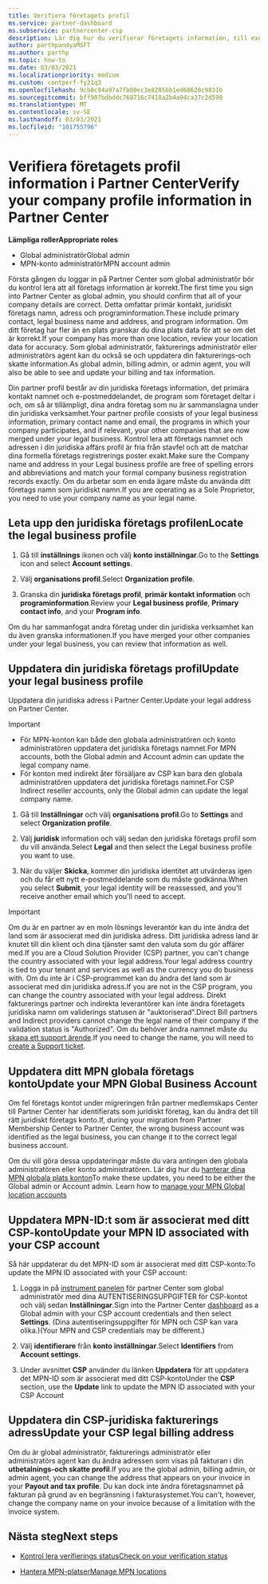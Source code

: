 ```yaml
---
title: Verifiera företagets profil
ms.service: partner-dashboard
ms.subservice: partnercenter-csp
description: Lär dig hur du verifierar företagets information, till exempel information om primär kontakt, adress och program. Du kan också uppdatera dina juridiska och fakturerings adresser.
author: parthpandyaMSFT
ms.author: parthp
ms.topic: how-to
ms.date: 03/03/2021
ms.localizationpriority: medium
ms.custom: contperf-fy21q3
ms.openlocfilehash: 9cb0c94a97a7fb80ec3e8285bb1ed68628c9831b
ms.sourcegitcommit: bff907bdbddc769716c7418a2b4a94ca37c2d590
ms.translationtype: MT
ms.contentlocale: sv-SE
ms.lasthandoff: 03/03/2021
ms.locfileid: "101755796"
---
```

# <a name="verify-your-company-profile-information-in-partner-center"></a><span data-ttu-id="535aa-104">Verifiera företagets profil information i Partner Center</span><span class="sxs-lookup"><span data-stu-id="535aa-104">Verify your company profile information in Partner Center</span></span>

<span data-ttu-id="535aa-105">**Lämpliga roller**</span><span class="sxs-lookup"><span data-stu-id="535aa-105">**Appropriate roles**</span></span>

- <span data-ttu-id="535aa-106">Global administratör</span><span class="sxs-lookup"><span data-stu-id="535aa-106">Global admin</span></span>
- <span data-ttu-id="535aa-107">MPN-konto administratör</span><span class="sxs-lookup"><span data-stu-id="535aa-107">MPN account admin</span></span>

<span data-ttu-id="535aa-108">Första gången du loggar in på Partner Center som global administratör bör du kontrol lera att all företags information är korrekt.</span><span class="sxs-lookup"><span data-stu-id="535aa-108">The first time you sign into Partner Center as global admin, you should confirm that all of your company details are correct.</span></span> <span data-ttu-id="535aa-109">Detta omfattar primär kontakt, juridiskt företags namn, adress och programinformation.</span><span class="sxs-lookup"><span data-stu-id="535aa-109">These include primary contact, legal business name and address, and program information.</span></span> <span data-ttu-id="535aa-110">Om ditt företag har fler än en plats granskar du dina plats data för att se om det är korrekt.</span><span class="sxs-lookup"><span data-stu-id="535aa-110">If your company has more than one location, review your location data for accuracy.</span></span> <span data-ttu-id="535aa-111">Som global administratör, fakturerings administratör eller administratörs agent kan du också se och uppdatera din fakturerings-och skatte information.</span><span class="sxs-lookup"><span data-stu-id="535aa-111">As global admin, billing admin, or admin agent, you will also be able to see and update your billing and tax information.</span></span>

<span data-ttu-id="535aa-112">Din partner profil består av din juridiska företags information, det primära kontakt namnet och e-postmeddelandet, de program som företaget deltar i och, om så är tillämpligt, dina andra företag som nu är sammanslagna under din juridiska verksamhet.</span><span class="sxs-lookup"><span data-stu-id="535aa-112">Your partner profile consists of your legal business information, primary contact name and email, the programs in which your company participates, and if relevant, your other companies that are now merged under your legal business.</span></span> <span data-ttu-id="535aa-113">Kontrol lera att företags namnet och adressen i din juridiska affärs profil är fria från stavfel och att de matchar dina formella företags registrerings poster exakt.</span><span class="sxs-lookup"><span data-stu-id="535aa-113">Make sure the Company name and address in your Legal business profile are free of spelling errors and abbreviations and match your formal company business registration records exactly.</span></span> <span data-ttu-id="535aa-114">Om du arbetar som en enda ägare måste du använda ditt företags namn som juridiskt namn.</span><span class="sxs-lookup"><span data-stu-id="535aa-114">If you are operating as a Sole Proprietor, you need to use your company name as your legal name.</span></span>



## <a name="locate-the-legal-business-profile"></a><span data-ttu-id="535aa-115">Leta upp den juridiska företags profilen</span><span class="sxs-lookup"><span data-stu-id="535aa-115">Locate the legal business profile</span></span>

1. <span data-ttu-id="535aa-116">Gå till **inställnings** ikonen och välj **konto inställningar**.</span><span class="sxs-lookup"><span data-stu-id="535aa-116">Go to the **Settings** icon and select **Account settings**.</span></span>
 
1. <span data-ttu-id="535aa-117">Välj **organisations profil**.</span><span class="sxs-lookup"><span data-stu-id="535aa-117">Select **Organization profile**.</span></span> 

2. <span data-ttu-id="535aa-118">Granska din **juridiska företags profil**, **primär kontakt information** och **programinformation**.</span><span class="sxs-lookup"><span data-stu-id="535aa-118">Review your **Legal business profile**, **Primary contact info**, and your **Program info**.</span></span>

<span data-ttu-id="535aa-119">Om du har sammanfogat andra företag under din juridiska verksamhet kan du även granska informationen.</span><span class="sxs-lookup"><span data-stu-id="535aa-119">If you have merged your other companies under your legal business, you can review that information as well.</span></span> 

## <a name="update-your-legal-business-profile"></a><span data-ttu-id="535aa-120">Uppdatera din juridiska företags profil</span><span class="sxs-lookup"><span data-stu-id="535aa-120">Update your legal business profile</span></span>

<span data-ttu-id="535aa-121">Uppdatera din juridiska adress i Partner Center.</span><span class="sxs-lookup"><span data-stu-id="535aa-121">Update your legal address on Partner Center.</span></span>

>[!Important]
>- <span data-ttu-id="535aa-122">För MPN-konton kan både den globala administratören och konto administratören uppdatera det juridiska företags namnet.</span><span class="sxs-lookup"><span data-stu-id="535aa-122">For MPN accounts, both the Global admin and Account admin can update the legal company name.</span></span>
>- <span data-ttu-id="535aa-123">För konton med indirekt åter försäljare av CSP kan bara den globala administratören uppdatera det juridiska företags namnet.</span><span class="sxs-lookup"><span data-stu-id="535aa-123">For CSP Indirect reseller accounts, only the Global admin can update the legal company name.</span></span> 

1. <span data-ttu-id="535aa-124">Gå till **Inställningar** och välj **organisations profil**.</span><span class="sxs-lookup"><span data-stu-id="535aa-124">Go to **Settings** and select **Organization profile**.</span></span>

2. <span data-ttu-id="535aa-125">Välj **juridisk**  information och välj sedan den juridiska företags profil som du vill använda.</span><span class="sxs-lookup"><span data-stu-id="535aa-125">Select **Legal**  and then select the Legal business profile you want to use.</span></span>
 
1. <span data-ttu-id="535aa-126">När du väljer **Skicka**, kommer din juridiska identitet att utvärderas igen och du får ett nytt e-postmeddelande som du måste godkänna.</span><span class="sxs-lookup"><span data-stu-id="535aa-126">When you select **Submit**, your legal identity will be reassessed, and you'll receive another email which you'll need to accept.</span></span>

>[!Important]
><span data-ttu-id="535aa-127">Om du är en partner av en moln lösnings leverantör kan du inte ändra det land som är associerat med din juridiska adress. Ditt juridiska adress land är knutet till din klient och dina tjänster samt den valuta som du gör affärer med.</span><span class="sxs-lookup"><span data-stu-id="535aa-127">If you are a Cloud Solution Provider (CSP) partner, you can't change the country associated with your legal address.Your legal address country is tied to your tenant and services as well as the currency you do business with.</span></span> <span data-ttu-id="535aa-128">Om du inte är i CSP-programmet kan du ändra det land som är associerat med din juridiska adress.</span><span class="sxs-lookup"><span data-stu-id="535aa-128">If you are not in the CSP program, you can change the country associated with your legal address.</span></span> <span data-ttu-id="535aa-129">Direkt fakturerings partner och indirekta leverantörer kan inte ändra företagets juridiska namn om validerings statusen är "auktoriserad".</span><span class="sxs-lookup"><span data-stu-id="535aa-129">Direct Bill partners and Indirect providers cannot change the legal name of their company if the validation status is "Authorized".</span></span> <span data-ttu-id="535aa-130">Om du behöver ändra namnet måste du [skapa ett support ärende](https://partner.microsoft.com/dashboard/support/servicerequests/create?stage=2&topicid=eb74583c-61b3-2124-bffc-00920e0ae772).</span><span class="sxs-lookup"><span data-stu-id="535aa-130">If you need to change the name, you will need to [create a Support ticket](https://partner.microsoft.com/dashboard/support/servicerequests/create?stage=2&topicid=eb74583c-61b3-2124-bffc-00920e0ae772).</span></span>



## <a name="update-your-mpn-global-business-account"></a><span data-ttu-id="535aa-131">Uppdatera ditt MPN globala företags konto</span><span class="sxs-lookup"><span data-stu-id="535aa-131">Update your MPN Global Business Account</span></span>

<span data-ttu-id="535aa-132">Om fel företags kontot under migreringen från partner medlemskaps Center till Partner Center har identifierats som juridiskt företag, kan du ändra det till rätt juridiskt företags konto.</span><span class="sxs-lookup"><span data-stu-id="535aa-132">If, during your migration from Partner Membership Center to Partner Center, the wrong business account was identified as the legal business, you can change it to the correct legal business account.</span></span>

<span data-ttu-id="535aa-133">Om du vill göra dessa uppdateringar måste du vara antingen den globala administratören eller konto administratören. Lär dig hur du [hanterar dina MPN globala plats konton](manage-locations.md)</span><span class="sxs-lookup"><span data-stu-id="535aa-133">To make these updates, you need to be either the Global admin or Account admin. Learn how to [manage your MPN Global location accounts](manage-locations.md)</span></span>


## <a name="update-your-mpn-id-associated-with-your-csp-account"></a><span data-ttu-id="535aa-134">Uppdatera MPN-ID:t som är associerat med ditt CSP-konto</span><span class="sxs-lookup"><span data-stu-id="535aa-134">Update your MPN ID associated with your CSP account</span></span>

<span data-ttu-id="535aa-135">Så här uppdaterar du det MPN-ID som är associerat med ditt CSP-konto:</span><span class="sxs-lookup"><span data-stu-id="535aa-135">To update the MPN ID associated with your CSP account:</span></span>

1. <span data-ttu-id="535aa-136">Logga in på [instrument panelen](https://partner.microsoft.com/en-us/dashboard/home) för partner Center som global administratör med dina AUTENTISERINGSUPPGIFTER för CSP-kontot och välj sedan **Inställningar**.</span><span class="sxs-lookup"><span data-stu-id="535aa-136">Sign into the Partner Center [dashboard](https://partner.microsoft.com/en-us/dashboard/home) as a Global admin with your CSP account credentials and then select **Settings**.</span></span> <span data-ttu-id="535aa-137">(Dina autentiseringsuppgifter för MPN och CSP kan vara olika.)</span><span class="sxs-lookup"><span data-stu-id="535aa-137">(Your MPN and CSP credentials may be different.)</span></span>
 
1. <span data-ttu-id="535aa-138">Välj **identifierare** från **konto inställningar**.</span><span class="sxs-lookup"><span data-stu-id="535aa-138">Select **Identifiers** from **Account settings**.</span></span>

1. <span data-ttu-id="535aa-139">Under avsnittet **CSP** använder du länken **Uppdatera** för att uppdatera det MPN-ID som är associerat med ditt CSP-konto</span><span class="sxs-lookup"><span data-stu-id="535aa-139">Under the **CSP** section, use the **Update** link to update the MPN ID associated with your CSP Account</span></span> 


## <a name="update-your-csp-legal-billing-address"></a><span data-ttu-id="535aa-140">Uppdatera din CSP-juridiska fakturerings adress</span><span class="sxs-lookup"><span data-stu-id="535aa-140">Update your CSP legal billing address</span></span>

<span data-ttu-id="535aa-141">Om du är global administratör, fakturerings administratör eller administratörs agent kan du ändra adressen som visas på fakturan i din **utbetalnings-och skatte profil**.</span><span class="sxs-lookup"><span data-stu-id="535aa-141">If you are the global admin, billing admin, or admin agent, you can change the address that appears on your invoice in your **Payout and tax profile**.</span></span> <span data-ttu-id="535aa-142">Du kan dock inte ändra företagsnamnet på fakturan på grund av en begränsning i fakturasystemet.</span><span class="sxs-lookup"><span data-stu-id="535aa-142">You can't, however, change the company name on your invoice because of a limitation with the invoice system.</span></span>



## <a name="next-steps"></a><span data-ttu-id="535aa-143">Nästa steg</span><span class="sxs-lookup"><span data-stu-id="535aa-143">Next steps</span></span>

- [<span data-ttu-id="535aa-144">Kontrol lera verifierings status</span><span class="sxs-lookup"><span data-stu-id="535aa-144">Check on your verification status</span></span>](verification-responses.md)

- [<span data-ttu-id="535aa-145">Hantera MPN-platser</span><span class="sxs-lookup"><span data-stu-id="535aa-145">Manage MPN locations</span></span>](manage-locations.md)

